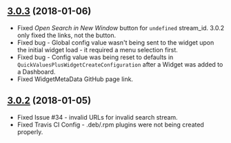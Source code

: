 ## [3.0.3](https://github.com/billmurrin/graylog-plugin-quickvaluesplus-widget/tree/3.0.2) (2018-01-06)
* Fixed *Open Search in New Window* button for `undefined` stream_id. 3.0.2 only fixed the links, not the button.
* Fixed bug - Global config value wasn't being sent to the widget upon the initial widget load - it required a menu selection first.
* Fixed bug - Config value was being reset to defaults in `QuickValuesPlusWidgetCreateConfiguration` after a Widget was added to a Dashboard. 
* Fixed WidgetMetaData GitHub page link.
 
## [3.0.2](https://github.com/billmurrin/graylog-plugin-quickvaluesplus-widget/tree/3.0.2) (2018-01-05)
* Fixed Issue #34 - invalid URLs for invalid search stream.
* Fixed Travis CI Config - .deb/.rpm plugins were not being created properly.